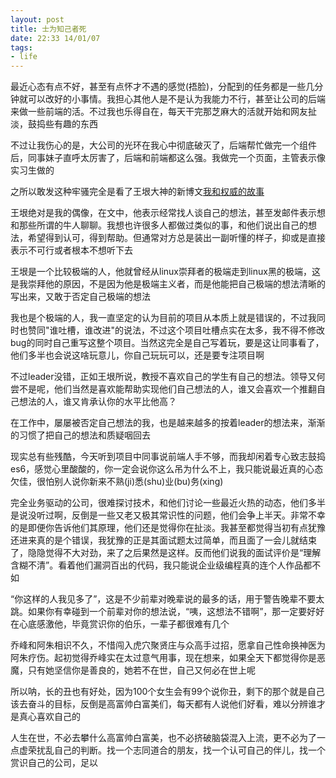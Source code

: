 ```yaml
---
layout: post
title: 士为知己者死
date: 22:33 14/01/07
tags:
- life
---
```


最近心态有点不好，甚至有点怀才不遇的感觉(捂脸)，分配到的任务都是一些几分钟就可以改好的小事情。我担心其他人是不是认为我能力不行，甚至让公司的后端来做一些前端的活。不过我也乐得自在，每天干完那芝麻大的活就开始和网友扯淡，鼓捣些有趣的东西

不过让我伤心的是，大公司的光环在我心中彻底破灭了，后端帮忙做完一个组件后，同事妹子直呼太厉害了，后端和前端都这么强。我做完一个页面，主管表示像实习生做的

之所以敢发这种牢骚完全是看了王垠大神的新博文[我和权威的故事](http://www.yinwang.org/blog-cn/2014/01/04/authority/)

王垠绝对是我的偶像，在文中，他表示经常找人谈自己的想法，甚至发邮件表示想和那些所谓的牛人聊聊。我想也许很多人都做过类似的事，和他们说出自己的想法，希望得到认可，得到帮助。但通常对方总是装出一副听懂的样子，抑或是直接表示不可行或者根本不想听下去

王垠是一个比较极端的人，他就曾经从linux崇拜者的极端走到linux黑的极端，这是我崇拜他的原因，不是因为他是极端主义者，而是他能把自己极端的想法清晰的写出来，又敢于否定自己极端的想法

我也是个极端的人，我一直坚定的认为目前的项目从本质上就是错误的，不过我同时也赞同"谁吐槽，谁改进"的说法，不过这个项目吐槽点实在太多，我不得不修改bug的同时自己重写这整个项目。当然这完全是自己写着玩，要是这让同事看了，他们多半也会说这啥玩意儿，你自己玩玩可以，还是要专注项目啊

不过leader没错，正如王垠所说，教授不喜欢自己的学生有自己的想法。领导又何尝不是呢，他们当然是喜欢能帮助实现他们自己想法的人，谁又会喜欢一个推翻自己想法的人，谁又肯承认你的水平比他高？

在工作中，屡屡被否定自己想法的我，也是越来越多的按着leader的想法来，渐渐的习惯了把自己的想法和质疑咽回去

现实总有些残酷，今天听到项目中同事说前端人手不够，而我却闲着专心致志鼓捣es6，感觉心里酸酸的，你一定会说你这么吊为什么不上，我只能说最近真的心态欠佳，很怕别人说你新来不熟(ji)悉(shu)业(bu)务(xing)

完全业务驱动的公司，很难探讨技术，和他们讨论一些最近火热的动态，他们多半是说没听过啊，反倒是一些又老又极其常识性的问题，他们会争上半天。非常不幸的是即便你告诉他们其原理，他们还是觉得你在扯淡。我甚至都觉得当初有点犹豫还进来真的是个错误，我犹豫的正是其面试题太过简单，而且面了一会儿就结束了，隐隐觉得不大对劲，来了之后果然是这样。反而他们说我的面试评价是“理解含糊不清”。看着他们漏洞百出的代码，我只能说企业级编程真的连个人作品都不如

“你这样的人我见多了”，这是不少前辈对晚辈说的最多的话，用于警告晚辈不要太跳。如果你有幸碰到一个前辈对你的想法说，“咦，这想法不错啊”，那一定要好好在心底感激他，毕竟赏识你的伯乐，一辈子都很难有几个

乔峰和阿朱相识不久，不惜闯入虎穴聚贤庄与众高手过招，愿拿自己性命换神医为阿朱疗伤。起初觉得乔峰实在太过意气用事，现在想来，如果全天下都觉得你是恶魔，只有她坚信你是善良的，她若不在世，自己又何必在世上呢

所以呐，长的丑也有好处，因为100个女生会有99个说你丑，剩下的那个就是自己该去奋斗的目标，反倒是高富帅白富美们，每天都有人说他们好看，难以分辨谁才是真心喜欢自己的

人生在世，不必去攀什么高富帅白富美，也不必挤破脑袋混入上流，更不必为了一点虚荣扰乱自己的判断。找一个志同道合的朋友，找一个认可自己的伴儿，找一个赏识自己的公司，足以
